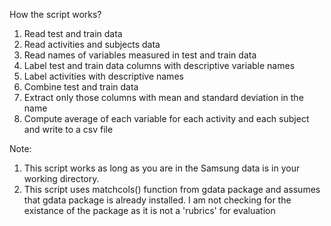 How the script works?

1. Read test and train data
2. Read activities and subjects data
3. Read names of variables measured in test and train data
4. Label test and train data columns with descriptive variable names
5. Label activities with descriptive names
6. Combine test and train data
7. Extract only those columns with mean and standard deviation in the name
8. Compute average of each variable for each activity and each subject and write to a csv file

Note:

1. This script works as long as you are in the Samsung data is in your working directory.
2. This script uses matchcols() function from gdata package and assumes that gdata package is already
installed. I am not checking for the existance of the package as it is not a 'rubrics' for evaluation

